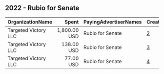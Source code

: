 ## 2022 - Rubio for Senate 
|OrganizationName|Spent|PayingAdvertiserNames|CreativeUrls|Impressions|Genders|AgeBrackets|CountryCodes|BillingAddresses|CandidateBallotInformation|
|:---|---:|:---|:---|---:|:---|:---|:---|:---|:---|
|Targeted Victory  LLC|1,800.00 USD|Rubio for Senate|[2](https://www.snap.com/political-ads/asset/3761f4a9f7ec15ca5d12e964df25a54a5a3a6a1cd6220f747a629d049504d57c?mediaType=png)|708,187|||united states|"1100 Wilson Blvd, 10th Floor,Arlington,22209,US"|Marco Rubio|
|Targeted Victory  LLC|138.00 USD|Rubio for Senate|[3](https://www.snap.com/political-ads/asset/de0e47c756c247c74a73ce9b1eeb5b2822e9aaf23c39ef93961a181063f40d33?mediaType=jpg)|15,631||18+|united states|"1100 Wilson Blvd, 10th Floor,Arlington,22209,US"|Marco Rubio|
|Targeted Victory  LLC|77.00 USD|Rubio for Senate|[4](https://www.snap.com/political-ads/asset/e8549a2427d89418e9aad5f68b28f05462fed3b6ecf7b204997b2cd2ac292fae?mediaType=jpg)|8,092||18+|united states|"1100 Wilson Blvd, 10th Floor,Arlington,22209,US"|Marco Rubio|
